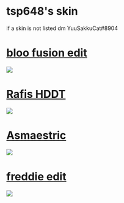 # tsp648's skin
  if a skin is not listed dm YuuSakkuCat#8904

# [bloo fusion edit](https://tsp.s-ul.eu/XXBKI5nF)
![](https://i.imgur.com/BtlyDKH.jpg)

# [Rafis HDDT](https://tsp.s-ul.eu/A7qvleVJ)
![](https://i.imgur.com/eWh2woS.jpg)

# [Asmaestric](https://tsp.s-ul.eu/vjoEwY2l)
![](https://i.imgur.com/R668Nfi.jpg)

# [freddie edit](https://tsp.s-ul.eu/auL727Nd)
![](https://i.imgur.com/wgFfwcW.jpg)
